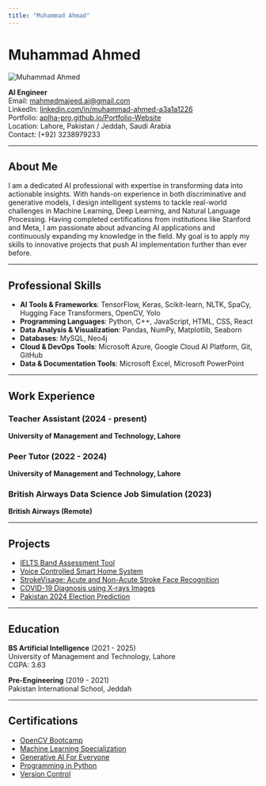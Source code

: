 ```yaml
---
title: "Muhammad Ahmad"
---
```


# Muhammad Ahmed

![Muhammad Ahmed](/uploads/img/dp/m-ahmed-pic.jpeg)


**AI Engineer**  
Email: [mahmedmajeed.ai@gmail.com](mailto:mahmedmajeed.ai@gmail.com)  
LinkedIn: [linkedin.com/in/muhammad-ahmed-a3a1a1226](https://www.linkedin.com/in/muhammad-ahmed-a3a1a1226/)  
Portfolio: [aplha-pro.github.io/Portfolio-Website](https://aplha-pro.github.io/Portfolio-Website/)  
Location: Lahore, Pakistan / Jeddah, Saudi Arabia  
Contact: (+92) 3238979233

---

## About Me

I am a dedicated AI professional with expertise in transforming data into actionable insights. With hands-on experience in both discriminative and generative models, I design intelligent systems to tackle real-world challenges in Machine Learning, Deep Learning, and Natural Language Processing. Having completed certifications from institutions like Stanford and Meta, I am passionate about advancing AI applications and continuously expanding my knowledge in the field. My goal is to apply my skills to innovative projects that push AI implementation further than ever before.

---

## Professional Skills

- **AI Tools & Frameworks**: TensorFlow, Keras, Scikit-learn, NLTK, SpaCy, Hugging Face Transformers, OpenCV, Yolo  
- **Programming Languages**: Python, C++, JavaScript, HTML, CSS, React  
- **Data Analysis & Visualization**: Pandas, NumPy, Matplotlib, Seaborn  
- **Databases**: MySQL, Neo4j  
- **Cloud & DevOps Tools**: Microsoft Azure, Google Cloud AI Platform, Git, GitHub  
- **Data & Documentation Tools**: Microsoft Excel, Microsoft PowerPoint  

---

## Work Experience

### Teacher Assistant (2024 - present)  
**University of Management and Technology, Lahore**  

### Peer Tutor (2022 - 2024)  
**University of Management and Technology, Lahore**  

### British Airways Data Science Job Simulation (2023)  
**British Airways (Remote)**  

---

## Projects

- [IELTS Band Assessment Tool](https://github.com/TheAbdulMuqeet/IELTS-Mock-Test)  
- [Voice Controlled Smart Home System](https://github.com/Aplha-pro/Voice-Controlled-Smart-Home-System)  
- [StrokeVisage: Acute and Non-Acute Stroke Face Recognition](https://github.com/Aplha-pro/StrokeVisage-Acute-and-Non-Acute-Stroke-Face-Recognition)  
- [COVID-19 Diagnosis using X-rays Images](https://github.com/Aplha-pro/Covid-19-Diagnose-using-lungs-X-Rays-and-Pre-trained-Model)  
- [Pakistan 2024 Election Prediction](https://github.com/Aplha-pro/Pakistan-2024-Election-Prediction)

---

## Education

**BS Artificial Intelligence** (2021 - 2025)  
University of Management and Technology, Lahore  
CGPA: 3.63

**Pre-Engineering** (2019 - 2021)  
Pakistan International School, Jeddah  

---

## Certifications

- [OpenCV Bootcamp](https://courses.opencv.org/certificates/91df712bcb1349eda1c689901815cd1e)  
- [Machine Learning Specialization](https://www.coursera.org/account/accomplishments/specialization/HY4ZY996QAJC)  
- [Generative AI For Everyone](https://www.coursera.org/account/accomplishments/verify/NR3CZYTQJUTZ)  
- [Programming in Python](https://www.coursera.org/account/accomplishments/verify/QMCPDACP2H82)  
- [Version Control](https://www.coursera.org/account/accomplishments/verify/LW6JHKSDWXEL)
